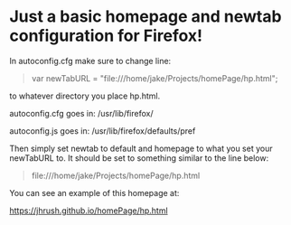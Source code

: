 # Just a basic homepage and newtab configuration for Firefox!

In autoconfig.cfg make sure to change line:

>var newTabURL = "file:///home/jake/Projects/homePage/hp.html";

to whatever directory you place hp.html.

autoconfig.cfg goes in:	/usr/lib/firefox/

autoconfig.js goes in:	/usr/lib/firefox/defaults/pref

Then simply set newtab to default and homepage to what you set your newTabURL to. 
It should be set to something similar to the line below:

>file:///home/jake/Projects/homePage/hp.html

You can see an example of this homepage at:

https://jhrush.github.io/homePage/hp.html
